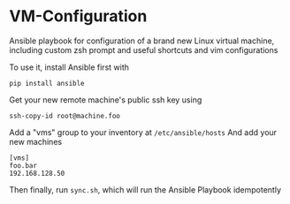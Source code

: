 # VM-Configuration
Ansible playbook for configuration of a brand new Linux virtual machine, including custom zsh prompt and useful shortcuts and vim configurations

To use it, install Ansible first with

```pip install ansible```

Get your new remote machine's public ssh key using

```ssh-copy-id root@machine.foo```

Add a "vms" group to your inventory at
```/etc/ansible/hosts```
And add your new machines

```
[vms]
foo.bar
192.168.128.50
```

Then finally, run ```sync.sh```, which will run the Ansible Playbook idempotently
